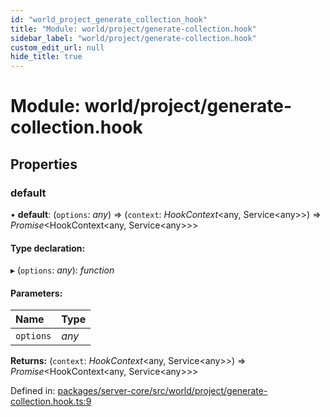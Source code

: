 ```yaml
---
id: "world_project_generate_collection_hook"
title: "Module: world/project/generate-collection.hook"
sidebar_label: "world/project/generate-collection.hook"
custom_edit_url: null
hide_title: true
---
```


# Module: world/project/generate-collection.hook

## Properties

### default

• **default**: (`options`: *any*) => (`context`: *HookContext*<any, Service<any\>\>) => *Promise*<HookContext<any, Service<any\>\>\>

#### Type declaration:

▸ (`options`: *any*): *function*

#### Parameters:

Name | Type |
:------ | :------ |
`options` | *any* |

**Returns:** (`context`: *HookContext*<any, Service<any\>\>) => *Promise*<HookContext<any, Service<any\>\>\>

Defined in: [packages/server-core/src/world/project/generate-collection.hook.ts:9](https://github.com/xr3ngine/xr3ngine/blob/a16a45d7e/packages/server-core/src/world/project/generate-collection.hook.ts#L9)
